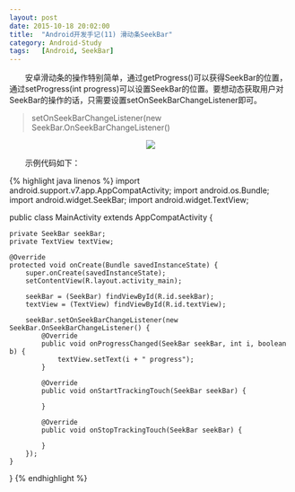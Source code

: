 ```yaml
---
layout: post
date: 2015-10-18 20:02:00
title:  "Android开发手记(11) 滑动条SeekBar"
category: Android-Study
tags:   [Android, SeekBar]
---
```


　　安卓滑动条的操作特别简单，通过getProgress()可以获得SeekBar的位置，通过setProgress(int progress)可以设置SeekBar的位置。要想动态获取用户对SeekBar的操作的话，只需要设置setOnSeekBarChangeListener即可。

>setOnSeekBarChangeListener(new SeekBar.OnSeekBarChangeListener()

<div style="text-align: center">
<img src="{{ site.url }}/images/201510/2015101801.png"/> 
</div>

　　示例代码如下：

{% highlight java linenos %}
import android.support.v7.app.AppCompatActivity;
import android.os.Bundle;
import android.widget.SeekBar;
import android.widget.TextView;

public class MainActivity extends AppCompatActivity {

    private SeekBar seekBar;
    private TextView textView;

    @Override
    protected void onCreate(Bundle savedInstanceState) {
        super.onCreate(savedInstanceState);
        setContentView(R.layout.activity_main);

        seekBar = (SeekBar) findViewById(R.id.seekBar);
        textView = (TextView) findViewById(R.id.textView);

        seekBar.setOnSeekBarChangeListener(new SeekBar.OnSeekBarChangeListener() {
            @Override
            public void onProgressChanged(SeekBar seekBar, int i, boolean b) {
                textView.setText(i + " progress");
            }

            @Override
            public void onStartTrackingTouch(SeekBar seekBar) {

            }

            @Override
            public void onStopTrackingTouch(SeekBar seekBar) {

            }
        });
    }
}
{% endhighlight %}


